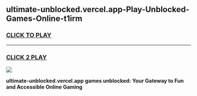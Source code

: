 
## ultimate-unblocked.vercel.app-Play-Unblocked-Games-Online-t1irm
<h3>
<a href="https://premium76.site?title=ultimate-unblocked.vercel.app&ref=25A">CLICK TO PLAY</a></h3>
<hr>

<h3>
<a href="https://premium76.site?title=ultimate-unblocked.vercel.app&ref=25A">CLICK 2 PLAY</a>
  
</h3>

<a href="https://premium76.site?title=ultimate-unblocked.vercel.app&ref=25A"><img src="https://clearcache.store/games.png"></a>


**ultimate-unblocked.vercel.app games unblocked: Your Gateway to Fun and Accessible Online Gaming**
